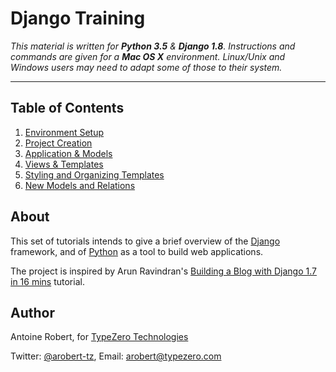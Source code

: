 # Django Training

_This material is written for **Python 3.5** & **Django 1.8**. Instructions and commands are given for a **Mac OS X** environment. Linux/Unix and Windows users may need to adapt some of those to their system._
* * *

## Table of Contents

1. [Environment Setup](1-Setup.md)
2. [Project Creation](2-Project.md)
3. [Application & Models](3-Application.md)
4. [Views & Templates](4-ViewsAndTemplates.md)
5. [Styling and Organizing Templates](5-StylingTemplates.md)
6. [New Models and Relations](6-NewModelAndRelations.md)


## About

This set of tutorials intends to give a brief overview of the [Django](https://www.djangoproject.com) framework, and of [Python](https://www.python.org) as a tool to build web applications.

The project is inspired by Arun Ravindran's [Building a Blog with Django 1.7 in 16 mins](https://youtu.be/7rgph8en0Jc) tutorial.

## Author

Antoine Robert, for [TypeZero Technologies](http://typezero.com)

Twitter: [@arobert-tz](https://twitter.com/arobert_TZ), Email: arobert@typezero.com